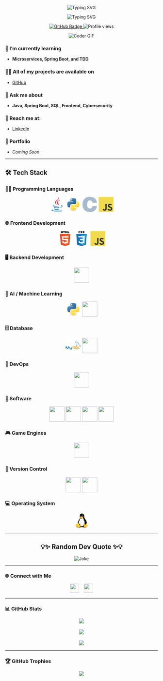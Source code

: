 <p align="center">
  <img src="https://readme-typing-svg.demolab.com?font=Fira+Code&weight=500&size=30&pause=1000&color=0CECDD&center=true&vCenter=true&width=500&lines=Hi%2C+I'm+Nirmalya+Chakraborty" alt="Typing SVG" />
</p>

<p align="center">
  <img src="https://readme-typing-svg.demolab.com?font=Fira+Code&size=24&pause=1000&color=00FF00&center=true&vCenter=true&width=1000&lines=System.out.println('Hello+World');Coding+Java,+Python,+JS...;public+class+Nirmalya+%7B+Code+Is+Life+%7D;Happy+Coding+👨‍💻" alt="Typing SVG" />
</p>



<p align="center">
  <a href="https://github.com/ni1rmalya">
    <img src="https://img.shields.io/badge/GitHub-ni1rmalya-181717?style=for-the-badge&logo=github" alt="GitHub Badge" />
  </a>
  <img src="https://komarev.com/ghpvc/?username=ni1rmalya&label=Profile+Views&color=1DA1F2&style=for-the-badge" alt="Profile views"/>
</p>

<p align="center">
  <img src="https://media.giphy.com/media/qgQUggAC3Pfv687qPC/giphy.gif" alt="Coder GIF" width="600"/>
</p>


### 🌱 I’m currently learning
- **Microservices, Spring Boot, and TDD**

### 👨‍💻 All of my projects are available on
- [GitHub](https://github.com/ni1rmalya)

### 💬 Ask me about
- **Java, Spring Boot, SQL, Frontend, Cybersecurity**

### 📢 Reach me at:
- [LinkedIn](https://www.linkedin.com/in/nirmalya-chakraborty-4b98ba257/)

### 🧠 Portfolio
- *Coming Soon*

---

## 🛠️ Tech Stack

### 👨‍💻 Programming Languages
<p align="center">
  <a href="https://www.java.com"><img src="https://raw.githubusercontent.com/devicons/devicon/master/icons/java/java-original.svg" width="50" height="50"/></a>
  <a href="https://www.python.org"><img src="https://raw.githubusercontent.com/devicons/devicon/master/icons/python/python-original.svg" width="50" height="50"/></a>
  <a href="https://en.wikipedia.org/wiki/C_(programming_language)"><img src="https://raw.githubusercontent.com/devicons/devicon/master/icons/c/c-original.svg" width="50" height="50"/></a>
  <a href="https://developer.mozilla.org/en-US/docs/Web/JavaScript"><img src="https://raw.githubusercontent.com/devicons/devicon/master/icons/javascript/javascript-original.svg" width="50" height="50"/></a>
</p>

### 🌐 Frontend Development
<p align="center">
  <a href="https://developer.mozilla.org/en-US/docs/Web/HTML"><img src="https://raw.githubusercontent.com/devicons/devicon/master/icons/html5/html5-original-wordmark.svg" width="50" height="50"/></a>
  <a href="https://developer.mozilla.org/en-US/docs/Web/CSS"><img src="https://raw.githubusercontent.com/devicons/devicon/master/icons/css3/css3-original-wordmark.svg" width="50" height="50"/></a>
  <a href="https://developer.mozilla.org/en-US/docs/Web/JavaScript"><img src="https://raw.githubusercontent.com/devicons/devicon/master/icons/javascript/javascript-original.svg" width="50" height="50"/></a>
</p>

### 🖥️ Backend Development
<p align="center">
  <a href="https://spring.io/projects/spring-boot"><img src="https://www.vectorlogo.zone/logos/springio/springio-icon.svg" width="50" height="50"/></a>
</p>

### 🤖 AI / Machine Learning
<p align="center">
  <a href="https://www.python.org"><img src="https://raw.githubusercontent.com/devicons/devicon/master/icons/python/python-original.svg" width="50" height="50"/></a>
  <a href="https://scikit-learn.org/"><img src="https://upload.wikimedia.org/wikipedia/commons/0/05/Scikit_learn_logo_small.svg" width="50" height="50"/></a>
</p>

### 🗄️ Database
<p align="center">
  <a href="https://www.mysql.com"><img src="https://raw.githubusercontent.com/devicons/devicon/master/icons/mysql/mysql-original-wordmark.svg" width="50" height="50"/></a>
  <a href="https://www.microsoft.com/en-us/sql-server"><img src="https://www.svgrepo.com/show/303229/microsoft-sql-server-logo.svg" width="50" height="50"/></a>
</p>

### 🚀 DevOps
<p align="center">
  <a href="https://cloud.google.com"><img src="https://www.vectorlogo.zone/logos/google_cloud/google_cloud-icon.svg" width="50" height="50"/></a>
</p>

### 🧰 Software
<p align="center">
  <a href="https://www.adobe.com/products/photoshop.html"><img src="https://www.citypng.com/public/uploads/preview/adobe-photoshop-ps-square-logo-icon-png-7017516947730275g1pkunbfs.png" width="50" height="50"/></a>
  <a href="https://www.figma.com"><img src="https://www.vectorlogo.zone/logos/figma/figma-icon.svg" width="50" height="50"/></a>
  <a href="https://www.postman.com/"><img src="https://www.vectorlogo.zone/logos/getpostman/getpostman-icon.svg" width="50" height="50"/></a>
  <a href="https://www.mathworks.com/products/matlab.html"><img src="https://upload.wikimedia.org/wikipedia/commons/2/21/Matlab_Logo.png" width="50" height="50"/></a>
</p>

### 🎮 Game Engines
<p align="center">
  <a href="https://www.unrealengine.com"><img src="https://www.citypng.com/public/uploads/preview/hd-unreal-engine-white-logo-icon-png-7017516949697958pnkct2kiz.png" width="50" height="50"/></a>
</p>

### 🔧 Version Control
<p align="center">
  <a href="https://git-scm.com/"><img src="https://www.vectorlogo.zone/logos/git-scm/git-scm-icon.svg" width="50" height="50"/></a>
  <a href="https://github.com"><img src="https://cdn.jsdelivr.net/npm/simple-icons@v3/icons/github.svg" width="50" height="50"/></a>
</p>

### 💻 Operating System
<p align="center">
  <a href="https://www.linux.org/"><img src="https://raw.githubusercontent.com/devicons/devicon/master/icons/linux/linux-original.svg" width="50" height="50"/></a>
</p>

---

<h2 align="center">💡✨ Random Dev Quote ✨💡</h2>
<p align="center">
  <img 
    src="https://readme-jokes.vercel.app/api?theme=nightowl&hideBorder=false&borderColor=%2300FF00&codeColor=%231E1E1E&titleColor=%23FFDD00" 
    alt="Joke" 
    width="700"/>
</p>

---

### 🌐 Connect with Me
<p align="center">
  <a href="https://linkedin.com/in/nirmalya-chakraborty-4b98ba257"><img src="https://raw.githubusercontent.com/rahuldkjain/github-profile-readme-generator/master/src/images/icons/Social/linked-in-alt.svg" height="30" width="30" /></a>
  &nbsp;&nbsp;
  <a href="https://github.com/ni1rmalya"><img src="https://cdn.jsdelivr.net/npm/simple-icons@v3/icons/github.svg" height="30" width="30" /></a>
</p>

---

### 📊 GitHub Stats
<p align="center">
  <img src="https://github-readme-streak-stats.herokuapp.com/?user=ni1rmalya&theme=algolia" />
  <br><br>
  <img src="https://github-readme-stats.vercel.app/api?username=ni1rmalya&show_icons=true&theme=algolia" />
  <br><br>
  <img src="https://github-readme-stats.vercel.app/api/top-langs/?username=ni1rmalya&layout=compact&theme=algolia" />
</p>

---

### 🏆 GitHub Trophies
<p align="center">
  <img src="https://github-profile-trophy.vercel.app/?username=ni1rmalya&theme=monokai&no-frame=true&column=6" />
</p>
